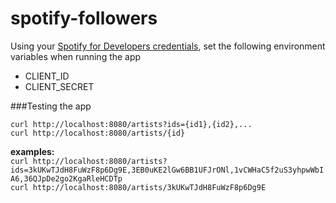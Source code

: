 # spotify-followers

Using your [Spotify for Developers credentials](https://developer.spotify.com/dashboard/login), set the following environment variables when running the app
* CLIENT_ID
* CLIENT_SECRET

###Testing the app 

`curl http://localhost:8080/artists?ids={id1},{id2},...` \
`curl http://localhost:8080/artists/{id}`

**examples:** \
`curl http://localhost:8080/artists?ids=3kUKwTJdH8FuWzF8p6Dg9E,3EB0uKE2lGw6BB1UFJrONl,1vCWHaC5f2uS3yhpwWbIA6,36QJpDe2go2KgaRleHCDTp` \
`curl http://localhost:8080/artists/3kUKwTJdH8FuWzF8p6Dg9E`
